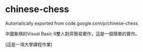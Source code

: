 # chinese-chess
Automatically exported from code.google.com/p/chinese-chess

中國象棋的Visual Basic 6雙人對弈簡易實作，這是一個簡單的實作。

(這是一項大學課程作業)
